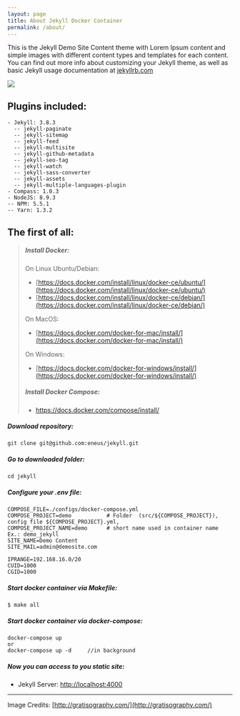 ```yaml
---
layout: page
title: About Jekyll Docker Container
permalink: /about/
---
```


This is the Jekyll Demo Site Content theme with Lorem Ipsum content and simple images with different content types and templates for each content.
You can find out more info about customizing your Jekyll theme, as well as basic Jekyll usage documentation at [jekyllrb.com](http://jekyllrb.com/)

![](/assets/docker-jekyll.png)



## Plugins included:
```
- Jekyll: 3.8.3
  -- jekyll-paginate
  -- jekyll-sitemap
  -- jekyll-feed
  -- jekyll-multisite
  -- jekyll-github-metadata
  -- jekyll-seo-tag
  -- jekyll-watch
  -- jekyll-sass-converter
  -- jekyll-assets
  -- jekyll-multiple-languages-plugin
- Compass: 1.0.3
- NodeJS: 8.9.3
-- NPM: 5.5.1
-- Yarn: 1.3.2
```

## The first of all:
> ##### Install Docker:
> On Linux Ubuntu/Debian:
> -  [https://docs.docker.com/install/linux/docker-ce/ubuntu/](https://docs.docker.com/install/linux/docker-ce/ubuntu/) 
> -  [https://docs.docker.com/install/linux/docker-ce/debian/](https://docs.docker.com/install/linux/docker-ce/debian/)
>
> On MacOS:
> -  [https://docs.docker.com/docker-for-mac/install/](https://docs.docker.com/docker-for-mac/install/)
>
> On Windows:
> -  [https://docs.docker.com/docker-for-windows/install/](https://docs.docker.com/docker-for-windows/install/) 
>
> ##### Install Docker Compose:
> - https://docs.docker.com/compose/install/


##### Download repository:

```
git clone git@github.com:eneus/jekyll.git
```

##### Go to downloaded folder:

```
cd jekyll
```

##### Configure your .env file:

```
COMPOSE_FILE=./configs/docker-compose.yml
COMPOSE_PROJECT=demo           # Folder  (src/${COMPOSE_PROJECT}), config file ${COMPOSE_PROJECT}.yml,
COMPOSE_PROJECT_NAME=demo      # short name used in container name Ex.: demo_jekyll
SITE_NAME=Demo Content
SITE_MAIL=admin@demosite.com

IPRANGE=192.168.16.0/20
CUID=1000
CGID=1000
```

##### Start docker container via Makefile:

```
$ make all
```

##### Start docker container via docker-compose:

```
docker-compose up
or
docker-compose up -d     //in background
```

##### Now you can access to you static site:

- Jekyll Server: [http://localhost:4000](http://localhost:4000)

------------

Image Credits: [http://gratisography.com/](http://gratisography.com/) 